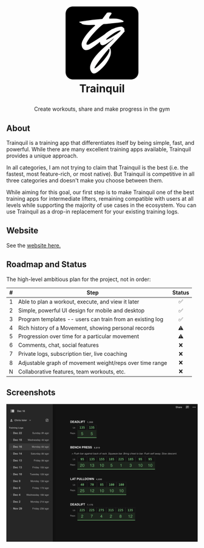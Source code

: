 <!-- LOGO -->
<h1>
<p align="center">
  <img src="public/logo192.png" alt="Logo" width="192">
  <br>Trainquil
</h1>
  <p align="center">
    Create workouts, share and make progress in the gym
  </p>
</p>

## About

Trainquil is a training app that differentiates itself by being simple, fast, and powerful. While
there are many excellent training apps available, Trainquil provides a unique approach.

In all categories, I am not trying to claim that Trainquil is the best (i.e. the fastest, most
feature-rich, or most native). But Trainquil is competitive in all three categories and doesn't
make you choose between them.

While aiming for this goal, our first step is to make Trainquil one of the best training apps for
intermediate lifters, remaining compatible with users at all levels while supporting the majority
of use cases in the ecosystem. You can use Trainquil as a drop-in replacement for your existing
training logs.

## Website

See the [website here.](https://trainquil.vercel.app)

## Roadmap and Status

The high-level ambitious plan for the project, not in order:

|  #  | Step                                                      | Status |
| :-: | --------------------------------------------------------- | :----: |
|  1  | Able to plan a workout, execute, and view it later        |   ✅   |
|  2  | Simple, powerful UI design for mobile and desktop         |   ✅   |
|  3  | Program templates -- users can train from an existing log |   ✅   |
|  4  | Rich history of a Movement, showing personal records      |   ⚠️   |
|  5  | Progression over time for a particular movement           |   ⚠️   |
|  6  | Comments, chat, social features                           |   ❌   |
|  7  | Private logs, subscription tier, live coaching            |   ❌   |
|  8  | Adjustable graph of movement weight/reps over time range  |   ❌   |
|  N  | Collaborative features, team workouts, etc.               |   ❌   |

## Screenshots

![Desktop UI](public/desktop02.png)
